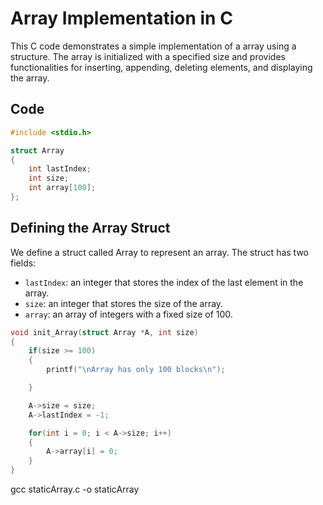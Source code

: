 # Array Implementation in C

This C code demonstrates a simple implementation of a array using a structure. The array is initialized with a specified size and provides functionalities for inserting, appending, deleting elements, and displaying the array.

## Code

```c
#include <stdio.h>

struct Array
{   
    int lastIndex;
    int size;
    int array[100];
};
```
## Defining the Array Struct
We define a struct called Array to represent an array. The struct has two fields:

- `lastIndex`: an integer that stores the index of the last element in the array.
- `size`: an integer that stores the size of the array.
- `array`: an array of integers with a fixed size of 100.

```c
void init_Array(struct Array *A, int size)
{
    if(size >= 100)
    {
        printf("\nArray has only 100 blocks\n");

    }

    A->size = size;
    A->lastIndex = -1;

    for(int i = 0; i < A->size; i++)
    {
        A->array[i] = 0;
    }
}
```

gcc staticArray.c -o staticArray